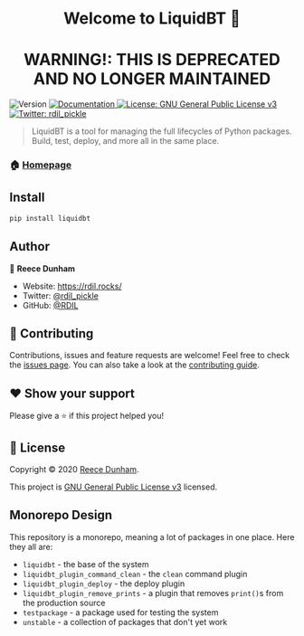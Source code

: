 <h1 align="center">Welcome to LiquidBT 👋</h1>
<h1 align="center">WARNING!: THIS IS DEPRECATED AND NO LONGER MAINTAINED</h1>
<p>
  <img alt="Version" src="https://img.shields.io/pypi/v/liquidbt" />
  <a href="https://docs.rdil.rocks" target="_blank">
    <img alt="Documentation" src="https://img.shields.io/badge/documentation-yes-brightgreen.svg" />
  </a>
  <a href="https://gnu.org/licenses/" target="_blank">
    <img alt="License: GNU General Public License v3" src="https://img.shields.io/badge/License-GNU General Public License v3-yellow.svg" />
  </a>
  <a href="https://twitter.com/rdil_pickle" target="_blank">
    <img alt="Twitter: rdil_pickle" src="https://img.shields.io/twitter/follow/rdil_pickle.svg?style=social" />
  </a>
</p>

> LiquidBT is a tool for managing the full lifecycles of Python packages.
> Build, test, deploy, and more all in the same place.

### 🏠 [Homepage](https://docs.rdil.rocks/libraries/liquidbt/)

## Install

```sh
pip install liquidbt
```

## Author

👤 **Reece Dunham**

* Website: https://rdil.rocks/
* Twitter: [@rdil_pickle](https://twitter.com/rdil_pickle)
* GitHub: [@RDIL](https://github.com/RDIL)

## 🤝 Contributing

Contributions, issues and feature requests are welcome!
Feel free to check the [issues page](https://github.com/RDIL/liquidbt).
You can also take a look at the [contributing guide](https://docs.rdil.rocks).

## ❤️ Show your support

Please give a ⭐️ if this project helped you!

## 📝 License

Copyright © 2020 [Reece Dunham](https://github.com/RDIL).

This project is [GNU General Public License v3](https://gnu.org/licenses/) licensed.

## Monorepo Design

This repository is a monorepo, meaning a lot of packages in one place. Here they all are:

* `liquidbt` - the base of the system
* `liquidbt_plugin_command_clean` - the `clean` command plugin
* `liquidbt_plugin_deploy` - the deploy plugin
* `liquidbt_plugin_remove_prints` - a plugin that removes `print()`s from the production source
* `testpackage` - a package used for testing the system
* `unstable` - a collection of packages that don't yet work
